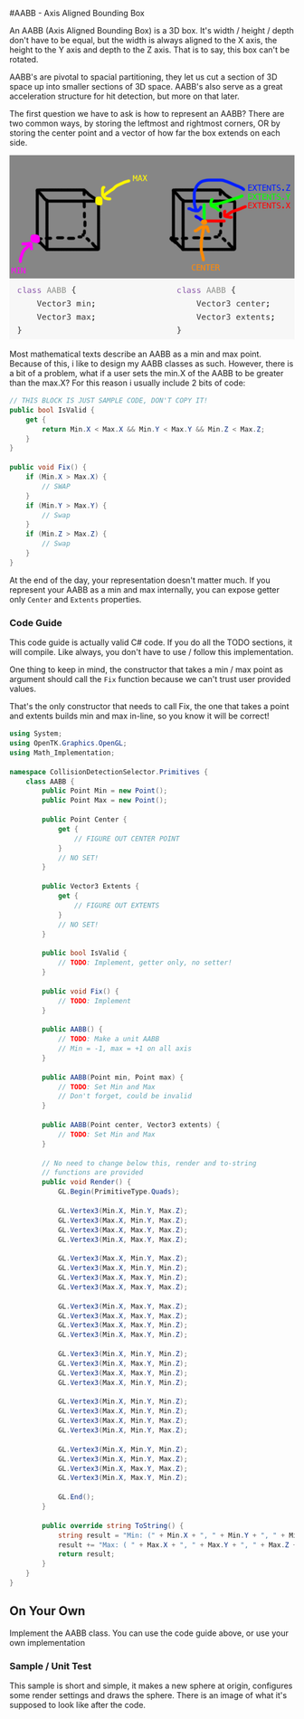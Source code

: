 #AABB - Axis Aligned Bounding Box

An AABB (Axis Aligned Bounding Box) is a 3D box. It's width / height / depth don't have to be equal, but the width is always aligned to the X axis, the height to the Y axis and depth to the Z axis. That is to say, this box can't be rotated.

AABB's are pivotal to spacial partitioning, they let us cut a section of 3D space up into smaller sections of 3D space. AABB's also serve as a great acceleration structure for hit detection, but more on that later.

The first question we have to ask is how to represent an AABB? There are two common ways, by storing the leftmost and rightmost corners, OR by storing the center point and a vector of how far the box extends on each side.

![Types](AABB_Types.png)

Most mathematical texts describe an AABB as a min and max point. Because of this, i like to design my AABB classes as such. However, there is a bit of a problem, what if a user sets the min.X of the AABB to be greater than the max.X? For this reason i usually include 2 bits of code:

```cs
// THIS BLOCK IS JUST SAMPLE CODE, DON'T COPY IT!
public bool IsValid {
    get {
        return Min.X < Max.X && Min.Y < Max.Y && Min.Z < Max.Z;
    }
}

public void Fix() {
    if (Min.X > Max.X) {
        // SWAP
    }
    if (Min.Y > Max.Y) {
        // Swap
    }
    if (Min.Z > Max.Z) {
        // Swap
    }
}
```

At the end of the day, your representation doesn't matter much. If you represent your AABB as a min and max internally, you can expose getter only ```Center``` and ```Extents``` properties.

### Code Guide

This code guide is actually valid C# code. If you do all the TODO sections, it will compile. Like always, you don't have to use / follow this implementation. 

One thing to keep in mind, the constructor that takes a min / max point as argument should call the ```Fix``` function because we can't trust user provided values.

That's the only constructor that needs to call Fix, the one that takes a point and extents builds min and max in-line, so you know it will be correct!

```cs
using System;
using OpenTK.Graphics.OpenGL;
using Math_Implementation;

namespace CollisionDetectionSelector.Primitives {
    class AABB {
        public Point Min = new Point();
        public Point Max = new Point();

        public Point Center {
            get {
                // FIGURE OUT CENTER POINT
            }
            // NO SET!
        }

        public Vector3 Extents {
            get {
                // FIGURE OUT EXTENTS
            }
            // NO SET!
        }

        public bool IsValid {
            // TODO: Implement, getter only, no setter!
        }

        public void Fix() {
            // TODO: Implement
        }

        public AABB() {
            // TODO: Make a unit AABB
            // Min = -1, max = +1 on all axis
        }

        public AABB(Point min, Point max) {
            // TODO: Set Min and Max
            // Don't forget, could be invalid
        }

        public AABB(Point center, Vector3 extents) {
            // TODO: Set Min and Max
        }
        
        // No need to change below this, render and to-string
        // functions are provided
        public void Render() {
            GL.Begin(PrimitiveType.Quads);

            GL.Vertex3(Min.X, Min.Y, Max.Z);
            GL.Vertex3(Max.X, Min.Y, Max.Z);
            GL.Vertex3(Max.X, Max.Y, Max.Z);
            GL.Vertex3(Min.X, Max.Y, Max.Z);

            GL.Vertex3(Max.X, Min.Y, Max.Z);
            GL.Vertex3(Max.X, Min.Y, Min.Z);
            GL.Vertex3(Max.X, Max.Y, Min.Z);
            GL.Vertex3(Max.X, Max.Y, Max.Z);

            GL.Vertex3(Min.X, Max.Y, Max.Z);
            GL.Vertex3(Max.X, Max.Y, Max.Z);
            GL.Vertex3(Max.X, Max.Y, Min.Z);
            GL.Vertex3(Min.X, Max.Y, Min.Z);

            GL.Vertex3(Min.X, Min.Y, Min.Z);
            GL.Vertex3(Min.X, Max.Y, Min.Z);
            GL.Vertex3(Max.X, Max.Y, Min.Z);
            GL.Vertex3(Max.X, Min.Y, Min.Z);

            GL.Vertex3(Min.X, Min.Y, Min.Z);
            GL.Vertex3(Max.X, Min.Y, Min.Z);
            GL.Vertex3(Max.X, Min.Y, Max.Z);
            GL.Vertex3(Min.X, Min.Y, Max.Z);

            GL.Vertex3(Min.X, Min.Y, Min.Z);
            GL.Vertex3(Min.X, Min.Y, Max.Z);
            GL.Vertex3(Min.X, Max.Y, Max.Z);
            GL.Vertex3(Min.X, Max.Y, Min.Z);

            GL.End();
        }

        public override string ToString() {
            string result = "Min: (" + Min.X + ", " + Min.Y + ", " + Min.Z + "), ";
            result += "Max: ( " + Max.X + ", " + Max.Y + ", " + Max.Z + ")";
            return result;
        }
    }
}
```

## On Your Own

Implement the AABB class. You can use the code guide above, or use your own implementation

### Sample / Unit Test

This sample is short and simple, it makes a new sphere at origin, configures some render settings and draws the sphere. There is an image of what it's supposed to look like after the code.
